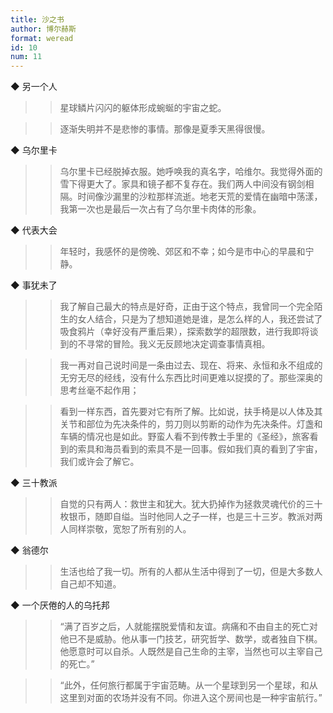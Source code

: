 ```yaml
---
title: 沙之书
author: 博尔赫斯
format: weread
id: 10
num: 11
---
```


◆ 另一个人

>> 星球鳞片闪闪的躯体形成蜿蜒的宇宙之蛇。

>> 逐渐失明并不是悲惨的事情。那像是夏季天黑得很慢。


◆ 乌尔里卡

>> 乌尔里卡已经脱掉衣服。她呼唤我的真名字，哈维尔。我觉得外面的雪下得更大了。家具和镜子都不复存在。我们两人中间没有钢剑相隔。时间像沙漏里的沙粒那样流逝。地老天荒的爱情在幽暗中荡漾，我第一次也是最后一次占有了乌尔里卡肉体的形象。


◆ 代表大会

>> 年轻时，我感怀的是傍晚、郊区和不幸；如今是市中心的早晨和宁静。


◆ 事犹未了

>> 我了解自己最大的特点是好奇，正由于这个特点，我曾同一个完全陌生的女人结合，只是为了想知道她是谁，是怎么样的人，我还尝试了吸食鸦片（幸好没有严重后果），探索数学的超限数，进行我即将谈到的不寻常的冒险。我义无反顾地决定调查事情真相。

>> 我一再对自己说时间是一条由过去、现在、将来、永恒和永不组成的无穷无尽的经线，没有什么东西比时间更难以捉摸的了。那些深奥的思考丝毫不起作用；

>> 看到一样东西，首先要对它有所了解。比如说，扶手椅是以人体及其关节和部位为先决条件的，剪刀则以剪断的动作为先决条件。灯盏和车辆的情况也是如此。野蛮人看不到传教士手里的《圣经》，旅客看到的索具和海员看到的索具不是一回事。假如我们真的看到了宇宙，我们或许会了解它。


◆ 三十教派

>> 自觉的只有两人：救世主和犹大。犹大扔掉作为拯救灵魂代价的三十枚银币，随即自缢。当时他同人之子一样，也是三十三岁。教派对两人同样崇敬，宽恕了所有别的人。


◆ 翁德尔

>> 生活也给了我一切。所有的人都从生活中得到了一切，但是大多数人自己却不知道。


◆ 一个厌倦的人的乌托邦

>> “满了百岁之后，人就能摆脱爱情和友谊。病痛和不由自主的死亡对他已不是威胁。他从事一门技艺，研究哲学、数学，或者独自下棋。他愿意时可以自杀。人既然是自己生命的主宰，当然也可以主宰自己的死亡。”

>> “此外，任何旅行都属于宇宙范畴。从一个星球到另一个星球，和从这里到对面的农场并没有不同。你进入这个房间也是一种宇宙航行。”

